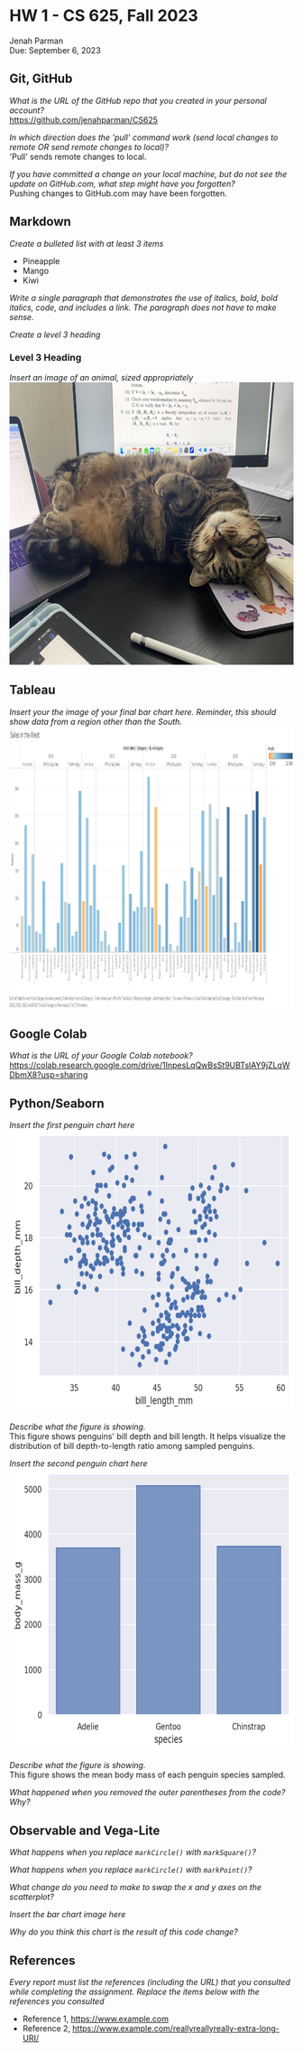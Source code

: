 # HW 1 - CS 625, Fall 2023

Jenah Parman\
Due: September 6, 2023

## Git, GitHub

*What is the URL of the GitHub repo that you created in your personal account?*\
https://github.com/jenahparman/CS625
   
*In which direction does the 'pull' command work (send local changes to remote OR send remote changes to local)?*\
'Pull' sends remote changes to local.
   
*If you have committed a change on your local machine, but do not see the update on GitHub.com, what step might have you forgotten?*\
Pushing changes to GitHub.com may have been forgotten.

## Markdown

*Create a bulleted list with at least 3 items*
- Pineapple
- Mango
- Kiwi

*Write a single paragraph that demonstrates the use of italics, bold, bold italics, code, and includes a link. The paragraph does not have to make sense.*


*Create a level 3 heading*
### Level 3 Heading

*Insert an image of an animal, sized appropriately*\
<img src="otto.jpeg" height="500" alt="Otto, the cat">

## Tableau

*Insert your the image of your final bar chart here. Reminder, this should show data from a region other than the South.*\
<img src="Sales-in-the-West.png" height="500" alt="Sales in the West">

## Google Colab

*What is the URL of your Google Colab notebook?*\
https://colab.research.google.com/drive/1InpesLqQwBsSt9UBTslAY9jZLqWDbmX8?usp=sharing

## Python/Seaborn

*Insert the first penguin chart here*\
<img src="figure1.png" height="500" alt="penguin bill depth vs bill length">

*Describe what the figure is showing.*\
This figure shows penguins' bill depth and bill length. It helps visualize the distribution of bill depth-to-length ratio among sampled penguins.

*Insert the second penguin chart here*\
<img src="figure2.png" height="500" alt="penguin species, body mass">

*Describe what the figure is showing.*\
This figure shows the mean body mass of each penguin species sampled.

*What happened when you removed the outer parentheses from the code? Why?*

## Observable and Vega-Lite

*What happens when you replace `markCircle()` with `markSquare()`?*

*What happens when you replace `markCircle()` with `markPoint()`?*

*What change do you need to make to swap the x and y axes on the scatterplot?*

*Insert the bar chart image here*

*Why do you think this chart is the result of this code change?*

## References

*Every report must list the references (including the URL) that you consulted while completing the assignment. Replace the items below with the references you consulted*

* Reference 1, <https://www.example.com>
* Reference 2, <https://www.example.com/reallyreallyreally-extra-long-URI/>
